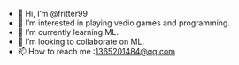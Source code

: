 - 👋 Hi, I’m @fritter99
- 👀 I’m interested in playing vedio games and programming.
- 🌱 I’m currently learning ML.
- 💞️ I’m looking to collaborate on ML.
- 📫 How to reach me :1365201484@qq.com

<!---
fritter99/fritter99 is a ✨ special ✨ repository because its `README.md` (this file) appears on your GitHub profile.
You can click the Preview link to take a look at your changes.
--->

